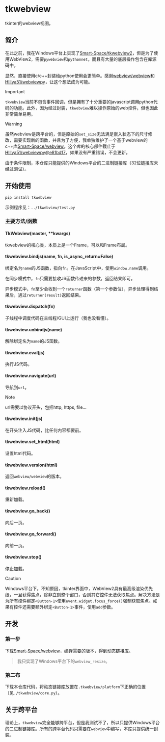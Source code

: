 # tkwebview

tkinter的webview视图。

## 简介

在此之前，我在Windows平台上实现了[Smart-Space/tkwebview2](https://github.com/Smart-Space/tkwebview2)，但是为了使用WebView2，需要`pywebview`和`pythonnet`，而且有大量的底层操作包含在库源码中。

显然，直接使用c/c++封装给python使用会更简单。感谢[webview/webview](https://github.com/webview/webview)和[HIllya51/webviewpy](https://github.com/HIllya51/webviewpy)，让这个想法成为可能。

> [!IMPORTANT]
>
> `tkwebview`当前不包含事件回调，但是拥有了十分重要的javascript调用python代码的功能。此外，因为经过封装，`tkwebview`难以操作原始的web控件，但也因此非常简单易用。

> [!WARNING]
>
> 虽然webview是跨平台的，但是原始的`set_size`无法满足嵌入状态下的尺寸修改，需要实现新的函数，并且为了方便，我单独维护了一个基于webview的c++库[Smart-Space/webview](https://github.com/Smart-Space/webview)，这个库的核心部件截止于[HIllya51/webviewpy@e81bd17](https://github.com/HIllya51/webviewpy/commit/e81bd17023623345f3ae801dcf4afde033b16fe0)，如果没有严重错误，不会更新。
>
> 由于条件限制，本仓库只能提供的Windows平台的二进制链接库（32位链接库未经过测试）。

## 开始使用

```cmd
pip install tkwebview
```

示例程序见：`../tkwebview/test.py`

### 主要方法/函数

#### TkWebview(master, \*\*kwargs)

tkwebview的核心类，本质上是一个Frame，可以和Frame布局。

#### tkwebview.bindjs(name, fn, is_async_return=False)

绑定名为`name`的JS函数，指向`fn`。在JavaScript中，使用`window.name`调用。

在同步模式中，`fn`只需要接收JS函数传递来的参数，返回结果即可。

异步模式中，`fn`至少会收到一个`returner`函数（第一个参数位），异步处理得到结果后，通过`returner(result)`返回结果。

#### tkwebview.dispatch(fn)

子线程中调度代码在主线程/GUI上运行（我也没看懂）。

#### tkwebview.unbindjs(name)

解除绑定名为`name`的JS函数。

#### tkwebview.eval(js)

执行JS代码。

#### tkwebview.navigate(url)

导航到`url`。

> [!NOTE]
>
> url需要以协议开头，包括http, https, file...

#### tkwebview.init(js)

在开头注入JS代码，比任何内容都要前。

#### tkwebview.set_html(html)

设置html代码。

#### tkwebview.version(html)

返回`webview/webview`的版本。

#### tkwebview.reload()

重新加载。

#### tkwebview.go_back()

向后一页。

#### tkwebview.go_forward()

向前一页。

#### tkwebview.stop()

停止加载。

> [!CAUTION]
>
> Windows平台下，不知原因，tkinter界面中，WebView2具有最高级渲染优先级，一旦获得焦点，除非立刻整个窗口，否则其它控件无法获取焦点。解决方法是为所有控件绑定`<Button-1>`使用`event.widget.focus_force()`强制获取焦点。如果有控件还需要额外绑定`<Button-1>`事件，使用`add`参数。

## 开发

### 第一步

下载[Smart-Space/webview](https://github.com/Smart-Space/webview)，编译需要的版本，得到动态链接库。

> 我只实现了Windows平台下的`webview_resize`。

### 第二布

下载本仓库代码，将动态链接库放置在`.tkwebview/platform`下正确的位置（见`./tkwebview/core.py`）。

## 关于跨平台

理论上，`tkwebview`完全能够跨平台，但是我测试不了，所以只提供Windows平台的二进制链接库。所有的跨平台代码只需要在`webview`中编写，本库只提供统一封装。
